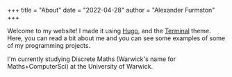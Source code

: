 +++
title = "About"
date = "2022-04-28"
author = "Alexander Furmston"
+++

Welcome to my website! I made it using [Hugo](https://gohugo.io), and the [Terminal](https://themes.gohugo.io/themes/hugo-theme-terminal/) theme. Here, you can read a bit about me and you can see some examples of some of my programming projects.

I'm currently studying Discrete Maths (Warwick's name for Maths+ComputerSci) at the University of Warwick.
